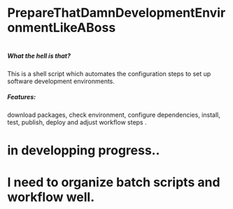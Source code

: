 # PrepareThatDamnDevelopmentEnvironmentLikeABoss
#
#
##### What the hell is that?
This is a shell script which automates the configuration steps to set up software development environments.



##### Features:
download packages, check environment, configure dependencies, install, test, publish, deploy and adjust workflow steps .

# in developping progress..
# I need to organize batch scripts and workflow well. 
